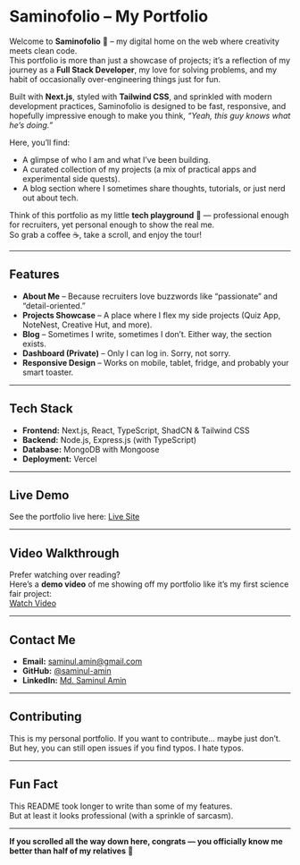 # Saminofolio – My Portfolio

Welcome to **Saminofolio** 🎉 – my digital home on the web where creativity meets clean code.  
This portfolio is more than just a showcase of projects; it’s a reflection of my journey as a **Full Stack Developer**, my love for solving problems, and my habit of occasionally over-engineering things just for fun.  

Built with **Next.js**, styled with **Tailwind CSS**, and sprinkled with modern development practices, Saminofolio is designed to be fast, responsive, and hopefully impressive enough to make you think, *“Yeah, this guy knows what he’s doing.”*  

Here, you’ll find:  
- A glimpse of who I am and what I’ve been building.  
- A curated collection of my projects (a mix of practical apps and experimental side quests).  
- A blog section where I sometimes share thoughts, tutorials, or just nerd out about tech.  

Think of this portfolio as my little **tech playground** 🌱 — professional enough for recruiters, yet personal enough to show the real me.  
So grab a coffee ☕, take a scroll, and enjoy the tour!  


---

## Features

- **About Me** – Because recruiters love buzzwords like “passionate” and “detail-oriented.”
- **Projects Showcase** – A place where I flex my side projects (Quiz App, NoteNest, Creative Hut, and more).
- **Blog** – Sometimes I write, sometimes I don’t. Either way, the section exists.
- **Dashboard (Private)** – Only I can log in. Sorry, not sorry.
- **Responsive Design** – Works on mobile, tablet, fridge, and probably your smart toaster.

---

## Tech Stack

- **Frontend:** Next.js, React, TypeScript, ShadCN & Tailwind CSS
- **Backend:** Node.js, Express.js (with TypeScript)
- **Database:** MongoDB with Mongoose  
- **Deployment:** Vercel  

---

## Live Demo

See the portfolio live here: [Live Site](https://portfolio-frontend-eight-psi.vercel.app/)  

---

## Video Walkthrough

Prefer watching over reading?  
Here’s a **demo video** of me showing off my portfolio like it’s my first science fair project:  
[Watch Video](https://drive.google.com/file/d/1AfcaVcOne1xbHWiMldDETEYunpuuUHsT/view?usp=sharing)

---

## Contact Me

- **Email:** saminul.amin@gmail.com  
- **GitHub:** [@saminul-amin](https://github.com/saminul-amin)  
- **LinkedIn:** [Md. Saminul Amin](https://www.linkedin.com/in/md-saminul-amin-91605730a/)  

---

## Contributing

This is my personal portfolio. If you want to contribute… maybe just don’t.  
But hey, you can still open issues if you find typos. I hate typos.

---

## Fun Fact

This README took longer to write than some of my features.  
But at least it looks professional (with a sprinkle of sarcasm).

---

**If you scrolled all the way down here, congrats — you officially know me better than half of my relatives** 💜
